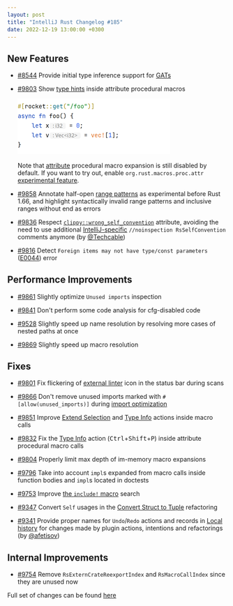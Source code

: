 ```yaml
---
layout: post
title: "IntelliJ Rust Changelog #185"
date: 2022-12-19 13:00:00 +0300
---
```


## New Features

* [#8544] Provide initial type inference support for [GATs](https://blog.rust-lang.org/2022/10/28/gats-stabilization.html)

* [#9803] Show [type hints](https://plugins.jetbrains.com/plugin/8182-rust/docs/rust-code-reference-info.html#inlay-hints) inside attribute procedural macros

  <img src="/assets/posts/changelog-185/inlay_type_hint_in_rocket.png" width="350px"/>

  Note that [attribute](https://doc.rust-lang.org/reference/procedural-macros.html#attribute-macros) procedural macro expansion is still disabled by default. If you want to try out, enable `org.rust.macros.proc.attr` [experimental feature](https://plugins.jetbrains.com/plugin/8182-rust/docs/rust-faq.html#experimental-features).


* [#9858] Annotate half-open [range patterns](https://doc.rust-lang.org/reference/patterns.html#range-patterns) as experimental before Rust 1.66, and highlight syntactically invalid range patterns and inclusive ranges without end as errors

* [#9836] Respect [`clippy::wrong_self_convention`](https://rust-lang.github.io/rust-clippy/master/index.html#wrong_self_convention) attribute, avoiding the need to use additional [IntelliJ-specific](https://jetbrains.com/help/idea/disabling-and-enabling-inspections.html#suppress-inspections) `//noinspection RsSelfConvention` comments anymore (by [@Techcable])

* [#9816] Detect `Foreign items may not have type/const parameters` ([E0044](https://doc.rust-lang.org/error_codes/E0044.html)) error

## Performance Improvements

* [#9861] Slightly optimize `Unused imports` inspection

* [#9841] Don't perform some code analysis for cfg-disabled code

* [#9528] Slightly speed up name resolution by resolving more cases of nested paths at once

* [#9869] Slightly speed up macro resolution

## Fixes

* [#9801] Fix flickering of [external linter](https://plugins.jetbrains.com/plugin/8182-rust/docs/rust-code-analysis.html#external-linters) icon in the status bar during scans

* [#9866] Don't remove unused imports marked with `#[allow(unused_imports)]` during [import optimization](https://jetbrains.com/help/idea/creating-and-optimizing-imports.html#optimize-imports)

* [#9851] Improve [Extend Selection](https://jetbrains.com/idea/guide/tips/extend-selection) and [Type Info](https://plugins.jetbrains.com/plugin/8182-rust/docs/rust-code-reference-info.html#type-info) actions inside macro calls

* [#9832] Fix the [Type Info](https://plugins.jetbrains.com/plugin/8182-rust/docs/rust-code-reference-info.html#type-info) action (<kbd>Ctrl</kbd>+<kbd>Shift</kbd>+<kbd>P</kbd>) inside attribute procedural macro calls

* [#9804] Properly limit max depth of im-memory macro expansions

* [#9796] Take into account `impl`s expanded from macro calls inside function bodies and `impl`s located in doctests

* [#9753] Improve [the `include!` macro](https://doc.rust-lang.org/stable/std/macro.include.html) search

* [#9347] Convert `Self` usages in the [Convert Struct to Tuple](https://plugins.jetbrains.com/plugin/8182-rust/docs/#convert-refactoring) refactoring

* [#9341] Provide proper names for `Undo`/`Redo` actions and records in [Local history](https://jetbrains.com/help/idea/local-history.html) for changes made by plugin actions, intentions and refactorings (by [@afetisov])

## Internal Improvements

* [#9754] Remove `RsExternCrateReexportIndex` and `RsMacroCallIndex` since they are unused now

Full set of changes can be found [here](https://github.com/intellij-rust/intellij-rust/milestone/94?closed=1)

[@Techcable]: https://github.com/Techcable
[@afetisov]: https://github.com/afetisov
[@kuksag]: https://github.com/kuksag

[#8544]: https://github.com/intellij-rust/intellij-rust/pull/8544
[#9341]: https://github.com/intellij-rust/intellij-rust/pull/9341
[#9347]: https://github.com/intellij-rust/intellij-rust/pull/9347
[#9528]: https://github.com/intellij-rust/intellij-rust/pull/9528
[#9753]: https://github.com/intellij-rust/intellij-rust/pull/9753
[#9754]: https://github.com/intellij-rust/intellij-rust/pull/9754
[#9796]: https://github.com/intellij-rust/intellij-rust/pull/9796
[#9801]: https://github.com/intellij-rust/intellij-rust/pull/9801
[#9803]: https://github.com/intellij-rust/intellij-rust/pull/9803
[#9804]: https://github.com/intellij-rust/intellij-rust/pull/9804
[#9816]: https://github.com/intellij-rust/intellij-rust/pull/9816
[#9832]: https://github.com/intellij-rust/intellij-rust/pull/9832
[#9836]: https://github.com/intellij-rust/intellij-rust/pull/9836
[#9841]: https://github.com/intellij-rust/intellij-rust/pull/9841
[#9851]: https://github.com/intellij-rust/intellij-rust/pull/9851
[#9858]: https://github.com/intellij-rust/intellij-rust/pull/9858
[#9861]: https://github.com/intellij-rust/intellij-rust/pull/9861
[#9866]: https://github.com/intellij-rust/intellij-rust/pull/9866
[#9869]: https://github.com/intellij-rust/intellij-rust/pull/9869
